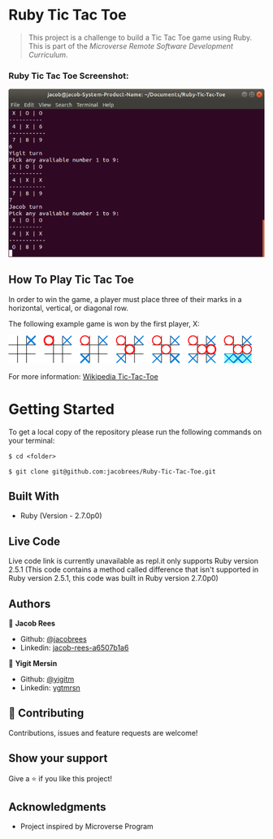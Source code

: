 # Ruby Tic Tac Toe

> This project is a challenge to build a Tic Tac Toe game using Ruby. This is part of the _Microverse Remote Software Development Curriculum_.

### Ruby Tic Tac Toe Screenshot:

![](screenshot/screenshot.gif)

## How To Play Tic Tac Toe

In order to win the game, a player must place three of their marks in a horizontal, vertical, or diagonal row.

The following example game is won by the first player, X:

![](screenshot/screenshot_2.png)

For more information: [Wikipedia Tic-Tac-Toe](https://en.wikipedia.org/wiki/Tic-tac-toe)

# Getting Started

To get a local copy of the repository please run the following commands on your terminal:

```
$ cd <folder>
```

```
$ git clone git@github.com:jacobrees/Ruby-Tic-Tac-Toe.git
```

## Built With

- Ruby (Version - 2.7.0p0)

## Live Code

Live code link is currently unavailable as repl.it only supports Ruby version 2.5.1 (This code contains a method called difference that isn't supported in Ruby version 2.5.1, this code was built in Ruby version 2.7.0p0)

## Authors

👤 **Jacob Rees**

- Github: [@jacobrees](https://github.com/jacobrees)
- Linkedin: [jacob-rees-a6507b1a6](https://www.linkedin.com/in/jacob-rees-a6507b1a6/)

👤 **Yigit Mersin**

- Github: [@yigitm](https://github.com/yigitm)
- Linkedin: [ygtmrsn](https://www.linkedin.com/in/yigitmersin)

## 🤝 Contributing

Contributions, issues and feature requests are welcome!

## Show your support

Give a ⭐️ if you like this project!

## Acknowledgments

- Project inspired by Microverse Program
